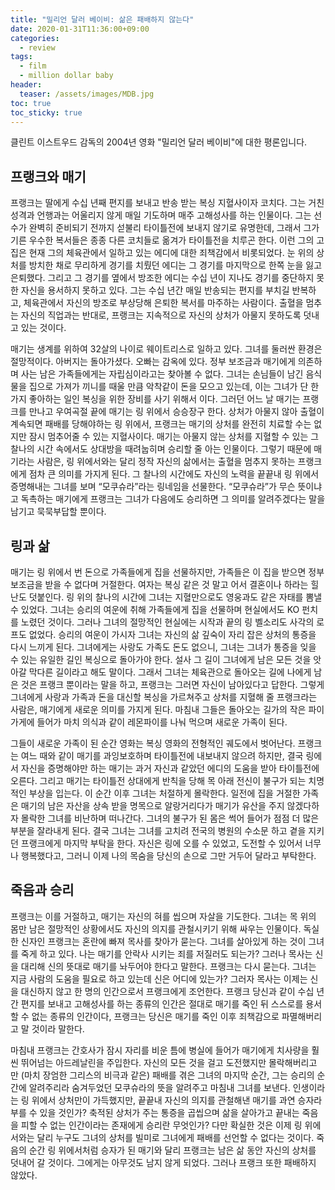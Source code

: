 ```yaml
---
title: "밀리언 달러 베이비: 삶은 패배하지 않는다"
date: 2020-01-31T11:36:00+09:00
categories:
  - review
tags:
  - film
  - million dollar baby
header:
  teaser: /assets/images/MDB.jpg
toc: true
toc_sticky: true
---
```


클린트 이스트우드 감독의 2004년 영화 "밀리언 달러 베이비"에 대한 평론입니다. 

## 프랭크와 매기  

프랭크는 딸에게 수십 년째 편지를 보내고 반송 받는 복싱 지혈사이자 코치다. 그는 거친 성격과 언행과는 어울리지 않게 매일 기도하며 매주 고해성사를 하는 인물이다. 그는 선수가 완벽히 준비되기 전까지 섣불리 타이틀전에 보내지 않기로 유명한데, 그래서 그가 기른 우수한 복서들은 종종 다른 코치들로 옮겨가 타이틀전을 치루곤 한다. 이런 그의 고집은 현재 그의 체육관에서 일하고 있는 에디에 대한 죄책감에서 비롯되었다. 눈 위의 상처를 방치한 채로 무리하게 경기를 치뤘던 에디는 그 경기를 마지막으로 한쪽 눈을 잃고 은퇴했다. 그리고 그 경기를 옆에서 방조한 에디는 수십 년이 지나도 경기를 중단하지 못한 자신을 용서하지 못하고 있다. 그는 수십 년간 매일 반송되는 편지를 부치길 반복하고, 체육관에서 자신의 방조로 부상당해 은퇴한 복서를 마주하는 사람이다. 출혈을 멈추는 자신의 직업과는 반대로, 프랭크는 지속적으로 자신의 상처가 아물지 못하도록 덧내고 있는 것이다.

매기는 생계를 위하여 32살의 나이로 웨이트리스로 일하고 있다. 그녀를 둘러싼 환경은 절망적이다. 아버지는 돌아가셨다. 오빠는 감옥에 있다. 정부 보조금과 매기에게 의존하며 사는 남은 가족들에게는 자립심이라고는 찾아볼 수 없다. 그녀는 손님들이 남긴 음식물을 집으로 가져가 끼니를 때울 만큼 악착같이 돈을 모으고 있는데, 이는 그녀가 단 한 가지 좋아하는 일인 복싱을 위한 장비를 사기 위해서 이다. 그러던 어느 날 매기는 프랭크를 만나고 우여곡절 끝에 매기는 링 위에서 승승장구 한다. 상처가 아물지 않아 출혈이 계속되면 패배를 당해야하는 링 위에서, 프랭크는 매기의 상처를 완전히 치료할 수는 없지만 잠시 멈추어줄 수 있는 지혈사이다. 매기는 아물지 않는 상처를 지혈할 수 있는 그 찰나의 시간 속에서도 상대방을 때려눕히며 승리할 줄 아는 인물이다. 그렇기 때문에 매기라는 사람은, 링 위에서와는 달리 정작 자신의 삶에서는 출혈을 멈추지 못하는 프랭크에게 점차 큰 의미를 가지게 된다. 그 찰나의 시간에도 자신의 노력을 끝끝내 링 위에서 증명해내는 그녀를 보며 “모쿠슈라”라는 링네임을 선물한다. “모쿠슈라”가 무슨 뜻이냐고 독촉하는 매기에게 프랭크는 그녀가 다음에도 승리하면 그 의미를 알려주겠다는 말을 남기고 묵묵부답할 뿐이다. 

## 링과 삶

매기는 링 위에서 번 돈으로 가족들에게 집을 선물하지만, 가족들은 이 집을 받으면 정부 보조금을 받을 수 없다며 거절한다. 여자는 복싱 같은 것 말고 어서 결혼이나 하라는 힐난도 덧붙인다. 링 위의 찰나의 시간에 그녀는 지혈만으로도 영웅과도 같은 자태를 뽐낼 수 있었다. 그녀는 승리의 여운에 취해 가족들에게 집을 선물하며 현실에서도 KO 펀치를 노렸던 것이다. 그러나 그녀의 절망적인 현실에는 시작과 끝의 링 벨소리도 사각의 로프도 없었다. 승리의 여운이 가시자 그녀는 자신의 삶 깊숙이 자리 잡은 상처의 통증을 다시 느끼게 된다. 그녀에게는 사랑도 가족도 돈도 없으니, 그녀는 그녀가 통증을 잊을 수 있는 유일한 길인 복싱으로 돌아가야 한다. 설사 그 길이 그녀에게 남은 모든 것을 앗아갈 막다른 길이라고 해도 말이다. 그래서 그녀는 체육관으로 돌아오는 길에 나에게 남은 것은 프랭크 뿐이라는 말을 하고, 프랭크는 그러면 자신이 남아있다고 답한다. 그렇게 그녀에게 사랑과 가족과 돈을 대신할 복싱을 가르쳐주고 상처를 지혈해 줄 프랭크라는 사람은, 매기에게 새로운 의미를 가지게 된다. 마침내 그들은 돌아오는 길가의 작은 파이 가게에 들어가 마치 의식과 같이 레몬파이를 나눠 먹으며 새로운 가족이 된다. 

그들이 새로운 가족이 된 순간 영화는 복싱 영화의 전형적인 궤도에서 벗어난다. 프랭크는 여느 때와 같이 매기를 과잉보호하며 타이틀전에 내보내지 않으려 하지만, 결국 링에서 자신을 증명해야만 하는 매기는 과거 자신과 같았던 에디의 도움을 받아 타이틀전에 오른다. 그리고 매기는 타이틀전 상대에게 반칙을 당해 목 아래 전신이 불구가 되는 치명적인 부상을 입는다. 이 순간 이후 그녀는 처절하게 몰락한다. 일전에 집을 거절한 가족은 매기의 남은 자산을 상속 받을 명목으로 알랑거리다가 매기가 유산을 주지 않겠다하자 몰락한 그녀를 비난하며 떠나간다. 그녀의 불구가 된 몸은 썩어 들어가 점점 더 많은 부분을 잘라내게 된다. 결국 그녀는 그녀를 고치려 전국의 병원의 수소문 하고 곁을 지키던 프랭크에게 마지막 부탁을 한다. 자신은 링에 오를 수 있었고, 도전할 수 있어서 너무나 행복했다고, 그러니 이제 나의 목숨을 당신의 손으로 그만 거두어 달라고 부탁한다.

## 죽음과 승리

프랭크는 이를 거절하고, 매기는 자신의 혀를 씹으며 자살을 기도한다. 그녀는 목 위의 몸만 남은 절망적인 상황에서도 자신의 의지를 관철시키기 위해 싸우는 인물이다. 독실한 신자인 프랭크는 혼란에 빠져 목사를 찾아가 묻는다. 그녀를 살아있게 하는 것이 그녀를 죽게 하고 있다. 나는 매기를 안락사 시키는 죄를 저질러도 되는가? 그러나 목사는 신을 대리해 신의 뜻대로 매기를 놔두어야 한다고 말한다. 프랭크는 다시 묻는다. 그녀는 지금 사람의 도움을 필요로 하고 있는데 신은 어디에 있는가? 그러자 목사는 이제는 신을 대신하지 않고 한 명의 인간으로서 프랭크에게 조언한다. 프랭크 당신과 같이 수십 년간 편지를 보내고 고해성사를 하는 종류의 인간은 절대로 매기를 죽인 뒤 스스로를 용서할 수 없는 종류의 인간이다, 프랭크는 당신은 매기를 죽인 이후 죄책감으로 파멸해버리고 말 것이라 말한다.

마침내 프랭크는 간호사가 잠시 자리를 비운 틈에 병실에 들어가 매기에게 치사량을 훨씬 뛰어넘는 아드레날린을 주입한다. 자신의 모든 것을 걸고 도전했지만 몰락해버리고 만 (마치 장엄한 그리스의 비극과 같은) 패배를 겪은 그녀의 마지막 순간, 그는 승리의 순간에 알려주리라 숨겨두었던 모쿠슈라의 뜻을 알려주고 마침내 그녀를 보낸다. 인생이라는 링 위에서 상처만이 가득했지만, 끝끝내 자신의 의지를 관철해낸 매기를 과연 승자라 부를 수 있을 것인가? 축적된 상처가 주는 통증을 곱씹으며 삶을 살아가고 끝내는 죽음을 피할 수 없는 인간이라는 존재에게 승리란 무엇인가? 다만 확실한 것은 이제 링 위에서와는 달리 누구도 그녀의 상처를 빌미로 그녀에게 패배를 선언할 수 없다는 것이다. 죽음의 순간 링 위에서처럼 승자가 된 매기와 달리 프랭크는 남은 삶 동안 자신의 상처를 덧내어 갈 것이다. 그에게는 아무것도 남지 않게 되었다. 그러나 프랭크 또한 패배하지 않았다.

<img src="{{ site.url }}{{ site.baseurl }}/assets/images/MDB.jpg" alt="">